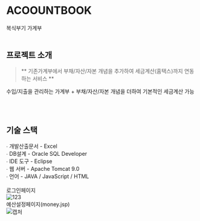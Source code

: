 # ACOOUNTBOOK
복식부기 가계부
<br><br>
## 프로젝트 소개

> ** 기존가계부에서 부채/자산/자본 개념을 추가하여 세금계산(홈택스)까지 연동하는 서비스 **

수입/지출을 관리하는 가계부 + 부채/자산/자본 개념을 더하여 기본적인 세금계산 가능 

<br><br>

## 기술 스택

∙ 개발산출문서 - Excel
<br>
∙ DB설계 - Oracle SQL Developer
<br>
∙ IDE 도구 - Eclipse
<br>
∙ 웹 서버 - Apache Tomcat 9.0
<br>
∙ 언어 - JAVA / JavaScript / HTML
<br>
<br>
로그인페이지
<br>
![123](https://user-images.githubusercontent.com/85734049/196033744-de75045a-4540-412a-b56c-77089bc76dc0.PNG)
<br>
예산설정페이지(money.jsp)
<br>
![캡처](https://user-images.githubusercontent.com/85734049/196033694-241adde8-1dac-4656-8fcb-c033b7a3caf3.PNG)
